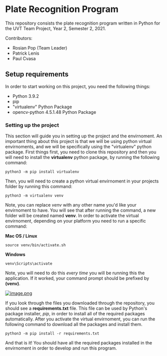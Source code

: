 # Plate Recognition Program

This repository consists the plate recognition program written in Python for the UVT Team Project, Year 2, Semester 2, 2021.

Contributors:
* Rosian Pop (Team Leader)
* Patrick Lenis
* Paul Cvasa

## Setup requirements

In order to start working on this project, you need the following things:

* Python 3.9.2
* pip
* "virtualenv" Python Package
* opencv-python 4.5.1.48 Python Package

### Setting up the project

This section will guide you in setting up the project and the envirnoment. An important thing about this project is that we will be using python virtual envirnoments, and we will be specifically using the "virtualenv" python package. First things first, you need to clone this repository and then you will need to install the **virtualenv** python package, by running the following command:

```
python3 -m pip install virtualenv
```

Then, you will need to create a python virtual envirnoment in your projects folder by running this command:

```
python3 -m virtualenv venv
```

Note, you can replace *venv* with any other name you'd like your envirnoment to have. You will see that after running the command, a new folder will be created named **venv**. In order to activate the virtual envirnoment, depending on your platform you need to run a specific command:

**Mac OS / Linux**
```
source venv/bin/activate.sh
```

**Windows**
```
venv\Scripts\activate
```

Note, you will need to do this *every time* you will be running this the application. If it worked, your command prompt should be prefixed by **(venv)**.

[![image.png](https://i.postimg.cc/j5QR6j55/image.png)](https://postimg.cc/wyMKggD8)

If you look through the files you downloaded through the repository, you should see a **requirements.txt** file. This file can be used by Python's package installer, *pip*, in order to install all of the required packages automatically. After you activate the virtual envirnoment, you can run the following command to download all the packages and install them.

```
python3 -m pip install -r requirements.txt
```

And that is it! You should have all the required packages installed in the envirnoment in order to develop and run this program.